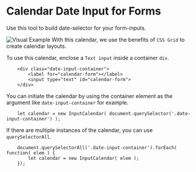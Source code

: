 # Calendar Date Input for Forms

Use this tool to build date-selector for your form-inputs.

![Visual Example](https://i.imgur.com/Ay8KYFV.jpg)
With this calendar, we use the benefits of `CSS Grid` to create calendar layouts. 

To use this calendar, enclose a `Text input` inside a container `div`. 
```
    <div class="date-input-container">
        <label for="calendar-form"></label>
        <input type="text" id="calendar-form">
    </div>

```

You can initiate the calendar by using the container element as the argument like `date-input-container` for example. 
```
    let calendar = new InputCalendar( document.querySelector('.date-input-container') ); 
```


If there are multiple instances of the calendar, you can use `querySelectorAll`. 
```    
    document.querySelectorAll('.date-input-container').forEach( function( elem ) {
        let calendar = new InputCalendar( elem ); 
    });
```
